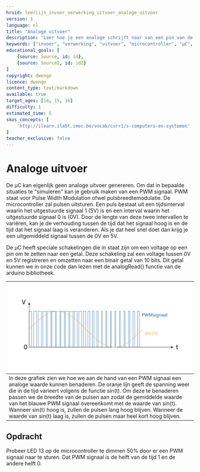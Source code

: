 ```yaml
---
hruid: leerlijn_invoer_verwerking_uitvoer_analoge_uitvoer
version: 1
language: nl
title: "Analoge uitvoer"
description: "Leer hoe je een analoge schrijft naar van een pin van de µC."
keywords: ["invoer", "verwerking", "uitvoer", "microcontroller", "µC", "arduino", "dwenguino", "analogWrite"]
educational_goals: [
    {source: Source, id: id}, 
    {source: Source2, id: id2}
]
copyright: dwengo
licence: dwengo
content_type: text/markdown
available: true
target_ages: [14, 15, 16]
difficulty: 1
estimated_time: 5
skos_concepts: [
    'http://ilearn.ilabt.imec.be/vocab/curr1/s-computers-en-systemen'
]
teacher_exclusive: false
---
```


# Analoge uitvoer

De µC kan eigenlijk geen analoge uitvoer genereren. Om dat in bepaalde situaties te "simuleren" kan je gebruik maken van een PWM signaal. PWM staat voor Pulse Width Modulation ofwel pulsbreedtemodulatie. De microcontroller zal pulsen uitsturen. Een puls bestaat uit een tijdsinterval waarin het uitgestuurde signaal 1 (5V) is en een interval waarin het uitgestuurde signaal 0 is (0V). Door de lengte van deze twee intervallen te variëren, kan je de verhouding tussen de tijd dat het signaal hoog is en de tijd dat het signaal laag is veranderen. Als je dat heel snel doet dan krijg je een uitgemiddeld signaal tussen de 0V en 5V.

De µC heeft speciale schakelingen die in staat zijn om een voltage op een pin om te zetten naar een getal. Deze schakeling zal een voltage tussen 0V en 5V registreren en omzetten naar een binair getal van 10 bits. Dit getal kunnen we in onze code dan lezen met de analogRead() functie van de arduino bibliotheek.

| ![Diagram PWM signaal.](img/diagram.svg "Diagram PWM signaal.") |
| -- |
| In deze grafiek zien we hoe we aan de hand van een PWM signaal een analoge waarde kunnen benaderen. De oranje lijn geeft de spanning weer die in de tijd varieert volgens de functie sin(t). Om deze te benaderen passen we de breedte van de pulsen aan zodat de gemiddelde waarde van het blauwe PWM signaal overeenkomt met de waarde van sin(t). Wanneer sin(t) hoog is, zullen de pulsen lang hoog blijven. Wanneer de waarde van sin(t) laag is, zullen de pulsen maar heel kort hoog blijven. |

<h2>Opdracht</h2>
<p>
Probeer LED 13 op de microcontroller te dimmen 50% door er een PWM signaal naar te sturen. Dat PWM signaal is de helft van de tijd 1 en de andere helft 0.
</p>
</div>